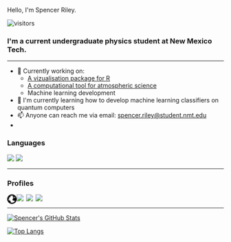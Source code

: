 Hello, I'm Spencer Riley. 

![visitors](https://visitor-badge.glitch.me/badge?page_id=page.id)

### I'm a current undergraduate physics student at New Mexico Tech.
---
- 🔭 Currently working on:
  - [A vizualisation package for R](https://pharaohcola13.github.io/pacviz/book/index.html)
  - [A computational tool for atmospheric science](https://physicsgoddess1972.github.io/Precipitable-Water-Model/)
  - Machine learning development
- 🌱 I'm currently learning how to develop machine learning classifiers on quantum computers
- 📫 Anyone can reach me via email: spencer.riley@student.nmt.edu
- 

### Languages
[<img width="52" src="https://cdn.iconscout.com/icon/free/png-256/r-5-283170.png" />]()
[<img width="52" src="https://devicon.dev/devicon.git/icons/python/python-original.svg" />]()

---

### Profiles
[<img align="left" width="22" src="https://raw.githubusercontent.com/iconic/open-iconic/master/svg/globe.svg" />](https://pharaohcola13.github.io)
[<img align="left" width="22" src="https://cdn.jsdelivr.net/npm/simple-icons@v3/icons/twitter.svg" />](https://twitter.com/PharaohCola13)
[<img align="left" width="22" src="https://cdn.jsdelivr.net/npm/simple-icons@v3/icons/researchgate.svg" />](https://www.researchgate.net/profile/Spencer_Riley2)
[<img align="left" width="22" src="https://cdn.jsdelivr.net/npm/simple-icons@v3/icons/orcid.svg" />](https://orcid.org/0000-0001-7949-9163)

<br />

---

[![Spencer's GitHub Stats](https://github-readme-stats.pharaohcola13.vercel.app/api?username=PharaohCola13)](https://github.com/PharaohCola13/github-readme-stats)

[![Top Langs](https://github-readme-stats.pharaohcola13.vercel.app/api/top-langs/?username=PharaohCola13&layout=compact)](https://github.com/PharaohCola13/github-readme-stats)
